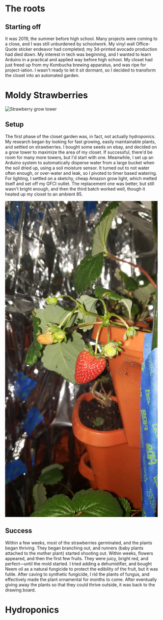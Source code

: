 # The roots
## Starting off
It was 2019, the summer before high school. Many projects were coming to a close, and I was still unburdened by schoolwork. My vinyl wall Office-Quote sticker endeavor had completed; my 3d-printed avocado production had died down. My interest in tech was beginning, and I wanted to learn Arduino in a practical and applied way before high school. My closet had just freed up from my Kombucha brewing apparatus, and was ripe for project-iation. I wasn't ready to let it sit dormant, so I decided to transform the closet into an automated garden.

# Moldy Strawberries

![Strawberry grow tower](strawberry_tower.webp|width=400|float=left)

## Setup
The first phase of the closet garden was, in fact, not actually hydroponics. My research began by looking for fast growing, easily maintainable plants, and settled on strawberries. I bought some seeds on ebay, and decided on a grow tower to maximize the area of my closet. If successful, there'd be room for many more towers, but I'd start with one. Meanwhile, I set up an Arduino system to automatically disperse water from a large bucket when the soil dried up, using a soil moisture sensor. It turned out to not water often enough, or over-water and leak, so I pivoted to timer based watering. For lighting, I settled on a sketchy, cheap Amazon grow light, which melted itself and set off my GFCI outlet. The replacement one was better, but still wasn't bright enough, and then the third batch worked well, though it heated up my closet to an ambient 85.  

![Strawberry fruit](strawberries.webp)
## Success
Within a few weeks, most of the strawberries germinated, and the plants began thriving. They began branching out, and runners (baby plants attached to the mother plant) started shooting out. Within weeks, flowers appeared, and then the first few fruits. They were juicy, bright red, and perfect—until the mold started. I tried adding a dehumidifier, and bought Neem oil as a natural fungicide to protect the edibility of the fruit, but it was futile. After caving to synthetic fungicide, I rid the plants of fungus, and effectively made the plant ornamental for months to come. After eventually giving away the plants so that they could thrive outside, it was back to the drawing board.

# Hydroponics
